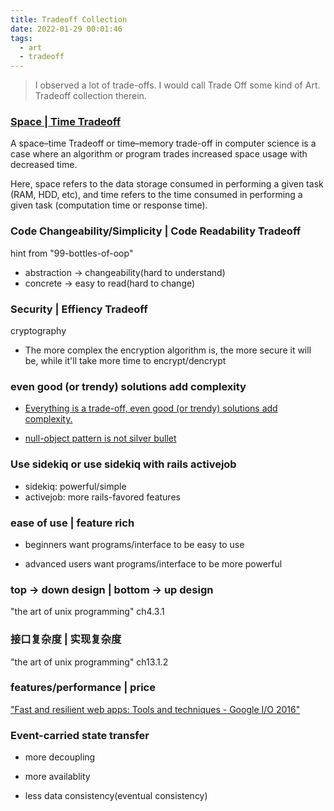 ```yaml
---
title: Tradeoff Collection
date: 2022-01-29 00:01:46
tags:
  - art
  - tradeoff
---
```


> I observed a lot of trade-offs.
> I would call Trade Off some kind of Art.
> Tradeoff collection therein.

### [Space | Time Tradeoff](https://en.wikipedia.org/wiki/Space%E2%80%93time_tradeoff#:~:text=A%20space%E2%80%93time%20Trade%20off,space%20usage%20with%20decreased%20time.)

A space–time Tradeoff or time–memory trade-off in computer science is a case where an algorithm or program trades increased space usage with decreased time.

Here, space refers to the data storage consumed in performing a given task (RAM, HDD, etc), and time refers to the time consumed in performing a given task (computation time or response time).

### Code Changeability/Simplicity | Code Readability Tradeoff

hint from "99-bottles-of-oop"

+ abstraction -> changeability(hard to understand)
+ concrete -> easy to read(hard to change)

### Security | Effiency Tradeoff

cryptography

+ The more complex the encryption algorithm is, the more secure it will be, while it'll take more time to encrypt/dencrypt

### even good (or trendy) solutions add complexity

+ [Everything is a trade-off, even good (or trendy) solutions add complexity.](https://thoughtbot.com/blog/testing-null-objects)

+ [null-object pattern is not silver bullet](https://github.com/liijunwei/practice/blob/main/ruby/design-pattern/null-object-pattern2.rb)

### Use sidekiq or use sidekiq with rails activejob

+ sidekiq: powerful/simple
+ activejob: more rails-favored features

### ease of use | feature rich

+ beginners want programs/interface to be easy to use

+ advanced users want programs/interface to be more powerful

### top -> down design | bottom -> up design

"the art of unix programming" ch4.3.1

### 接口复杂度 | 实现复杂度

"the art of unix programming" ch13.1.2

### features/performance | price

["Fast and resilient web apps: Tools and techniques - Google I/O 2016"](https://youtu.be/aqvz5Oqs238?t=1132)

### Event-carried state transfer

+ more decoupling
+ more availablity

+ less data consistency(eventual consistency)


